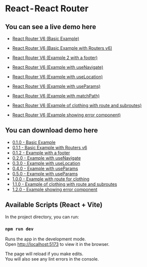 # React - React Router

## You can see a live demo here

- [React Router V6 (Basic Example)](https://codesandbox.io/p/sandbox/throbbing-framework-jndk8s?from-embed=&workspaceId=b0cbbc3f-2841-46e6-9d3f-b72a944d4bb9)

- [React Router V6 (Basic Example with Routers v6)](https://codesandbox.io/p/sandbox/mutable-pond-pl2374?from-embed=&workspaceId=b0cbbc3f-2841-46e6-9d3f-b72a944d4bb9)

- [React Router V6 (Example 2 with a footer)](https://codesandbox.io/p/sandbox/quirky-stitch-5htywh?from-embed=&workspaceId=b0cbbc3f-2841-46e6-9d3f-b72a944d4bb9)

- [React Router V6 (Example with useNavigate)](https://codesandbox.io/p/sandbox/wonderful-sammet-4z3z37?from-embed=&workspaceId=b0cbbc3f-2841-46e6-9d3f-b72a944d4bb9)

- [React Router V6 (Example with useLocation)](https://codesandbox.io/p/sandbox/dazzling-wozniak-swv8df?from-embed=&workspaceId=b0cbbc3f-2841-46e6-9d3f-b72a944d4bb9)

- [React Router V6 (Example with useParams)](https://codesandbox.io/p/sandbox/dazzling-leftpad-qjnclr?from-embed=&workspaceId=b0cbbc3f-2841-46e6-9d3f-b72a944d4bb9)

- [React Router V6 (Example with matchPath)](https://codesandbox.io/p/sandbox/long-darkness-q87dvt?from-embed=&workspaceId=b0cbbc3f-2841-46e6-9d3f-b72a944d4bb9)

- [React Router V6 (Example of clothing with route and subroutes)](https://codesandbox.io/p/sandbox/hidden-mountain-pjn2gh?from-embed=&workspaceId=b0cbbc3f-2841-46e6-9d3f-b72a944d4bb9)

- [React Router V6 (Example showing error component)](https://codesandbox.io/p/sandbox/upbeat-meadow-t5rcj3?from-embed=&workspaceId=b0cbbc3f-2841-46e6-9d3f-b72a944d4bb9)

## You can download demo here

- [0.1.0 - Basic Example](https://github.com/mauriciogc/vite-react-router-examples-v6/tree/0.1.0)
- [0.1.1 - Basic Example with Routers v6](https://github.com/mauriciogc/vite-react-router-examples-v6/tree/0.1.1)
- [0.1.2 - Example with a footer](https://github.com/mauriciogc/vite-react-router-examples-v6/tree/0.1.2)
- [0.2.0 - Example with useNavigate](https://github.com/mauriciogc/vite-react-router-examples-v6/tree/0.2.0)
- [0.3.0 - Example with useLocation](https://github.com/mauriciogc/vite-react-router-examples-v6/tree/0.3.0)
- [0.4.0 - Example with useParams](https://github.com/mauriciogc/vite-react-router-examples-v6/tree/0.4.0)
- [0.5.0 - Example with useParams](https://github.com/mauriciogc/vite-react-router-examples-v6/tree/0.5.0)
- [1.0.0 - Example with route for clothing](https://github.com/mauriciogc/vite-react-router-examples-v6/tree/1.0.0)
- [1.1.0 - Example of clothing with route and subroutes](https://github.com/mauriciogc/vite-react-router-examples-v6/tree/1.1.0)
- [1.2.0 - Example showing error component ](https://github.com/mauriciogc/vite-react-router-examples-v6/tree/1.2.0)

## Available Scripts (React + Vite)

In the project directory, you can run:

### `npm run dev`

Runs the app in the development mode.<br />
Open [http://localhost:5173](http://localhost:5173) to view it in the browser.

The page will reload if you make edits.<br />
You will also see any lint errors in the console.
